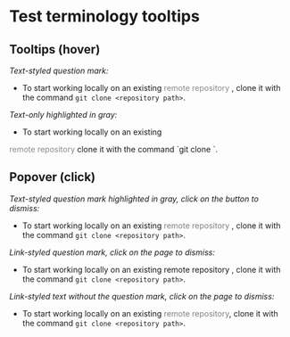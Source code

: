 # Test terminology tooltips

## Tooltips (hover)

_Text-styled question mark:_

- To start working locally on an existing <span data-toggle="tooltip" data-html="true" title="Your files in GitLab. In your computer, they're called <em>local repository</em>."><span style="pointer-events: none; opacity: .5;" type="button" disabled>remote repository <i class="fa fa-question-circle" aria-hidden="true"></i></span></span>, clone it with the command `git clone <repository path>`.

_Text-only highlighted in gray:_

- To start working locally on an existing
<span data-toggle="tooltip" data-html="true" title="Your files in GitLab. In your computer, they're called <em>local repository</em>.">
<span style="pointer-events: none; opacity: .5;" type="button" disabled> remote repository </span>
</span>
clone it with the command `git clone <repository path>`.

## Popover (click)

_Text-styled question mark highlighted in gray, click on the button to dismiss:_

- To start working locally on an existing <a style="color: gray;" type="button" data-container="body" data-toggle="popover" data-placement="top" data-html="true" data-content="Your files in GitLab. In your computer, they're called <em>local repository</em>.">remote repository <i class="fa fa-question-circle" aria-hidden="true"></i></a>, clone it with the command `git clone <repository path>`.

_Link-styled question mark, click on the page to dismiss:_

- To start working locally on an existing <a tabindex="0" type="button" data-container="body" data-toggle="popover" data-placement="top" data-trigger="focus" data-html="true" data-content="Your files in GitLab. In your computer, they're called <em>local repository</em>.">remote repository <i class="fa fa-question-circle" aria-hidden="true"></i></a>, clone it with the command `git clone <repository path>`.

_Link-styled text without the question mark, click on the page to dismiss:_

- To start working locally on an existing <a style="color: gray;" tabindex="0" type="button" data-container="body" data-toggle="popover" data-placement="top" data-trigger="focus" data-html="true" data-content="Your files in GitLab. In your computer, they're called <em>local repository</em>.">remote repository</a>, clone it with the command `git clone <repository path>`.
